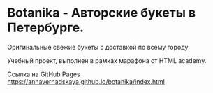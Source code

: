 # Botanika - Авторские букеты в Петербурге.

Оригинальные свежие букеты с доставкой по всему городу

Учебный проект, выполнен в рамках марафона от HTML academy.

Сcылка на GitHub Pages https://annavernadskaya.github.io/botanika/index.html


